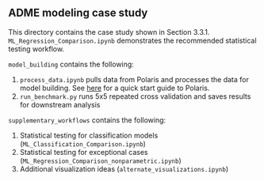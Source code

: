 ## ADME modeling case study

This directory contains the case study shown in Section 3.3.1. `ML_Regression_Comparison.ipynb` demonstrates the recommended statistical testing workflow.

`model_building` contains the following:

1. `process_data.ipynb` pulls data from Polaris and processes the data for model building. See [here](https://polaris-hub.github.io/polaris/stable/quickstart.html) for a quick start guide to Polaris.
2. `run_benchmark.py` runs 5x5 repeated cross validation and saves results for downstream analysis

`supplementary_workflows` contains the following:

1. Statistical testing for classification models (`ML_Classification_Comparison.ipynb`)
2. Statistical testing for exceptional cases (`ML_Regression_Comparison_nonparametric.ipynb`)
3. Additional visualization ideas (`alternate_visualizations.ipynb`) 
